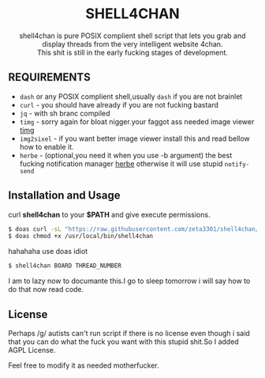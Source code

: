 <h1 align="center">SHELL4CHAN</h1>
<p align="center">shell4chan is pure POSIX complient shell script that lets you grab and display threads from the very intelligent website 4chan.<br>This shit is still in the early fucking stages of development.
</p>

## REQUIREMENTS

* `dash` or any POSIX complient shell,usually `dash` if you are not brainlet 
* `curl` - you should have already if you are not fucking bastard
* `jq` - with sh branc compiled
* `timg` - sorry again for bloat nigger.your faggot ass needed image viewer [timg](https://github.com/hzeller/timg)
* `img2sixel` - if you want better image viewer install this and read bellow how to enable it. 
* `herbe` - (optional,you need it when you use -b argument) the best fucking notification manager [herbe](https://github.com/zeta3301/herbe) otherwise it will use stupid `notify-send`
## Installation and Usage
curl **shell4chan** to your **$PATH** and give execute permissions.

```sh
$ doas curl -sL "https://raw.githubusercontent.com/zeta3301/shell4chan/main/shell4chan" -o /usr/local/bin/shell4chan
$ doas chmod +x /usr/local/bin/shell4chan
```
hahahaha use doas idiot

```sh
$ shell4chan BOARD THREAD_NUMBER
```
I am to lazy now to documante this.I go to sleep tomorrow i will say how to do that now read code.

## License
Perhaps /g/ autists can't run script if there is no license even though i said that you can do what the fuck you want with this stupid shit.So I added AGPL License.

Feel free to modify it as needed motherfucker.
